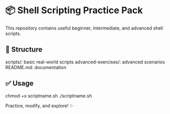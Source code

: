 # 📦 Shell Scripting Practice Pack

This repository contains useful beginner, intermediate, and advanced shell scripts.

## 📂 Structure

scripts/: basic real-world scripts
advanced-exercises/: advanced scenarios
README.md: documentation

## ✅ Usage

chmod +x scriptname.sh
./scriptname.sh

Practice, modify, and explore! ✨
